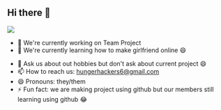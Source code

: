 ## Hi there 👋

<img src="https://images.app.goo.gl/CfMsEkWxhWzuSef57">

- 🔭 We're currently working on Team Project
- 🌱 We're currently learning how to make girlfriend online 😄
<!-- - 👯 I’m looking to collaborate on ... 
- 🤔 We're looking for help with -->
- 💬 Ask us about out hobbies but don't ask about current project 😄
- 📫 How to reach us: hungerhackers6@gmail.com
- 😄 Pronouns: they/them
- ⚡ Fun fact: we are making project using github but our members still learning using github 😂

